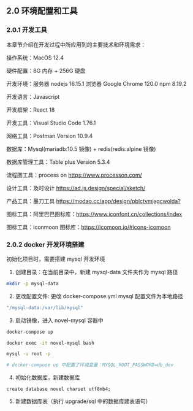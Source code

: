 ## 2.0 环境配置和工具

### 2.0.1 开发工具

本章节介绍在开发过程中所应用到的主要技术和环境需求：

操作系统：MacOS 12.4

硬件配置：8G 内存 + 256G 硬盘

开发环境：服务器 nodejs 16.15.1 浏览器 Google Chrome 120.0 npm 8.19.2

开发语言：Javascript

开发框架：React 18

开发工具：Visual Studio Code 1.76.1

网络工具：Postman Version 10.9.4

数据库：Mysql(mariadb:10.5 镜像) + redis(redis:alpine 镜像)

数据库管理工具：Table plus Version 5.3.4

流程图工具：process on https://www.processon.com/

设计工具：及时设计 <https://ad.js.design/special/sketch/>

产品工具：墨刀工具 <https://modao.cc/app/design/pblctvmjxgcwolda?>

图标工具：阿里巴巴图标库：<https://www.iconfont.cn/collections/index>

图标工具：iconmoon 图标库：<https://icomoon.io/#icons-icomoon>

### 2.0.2 docker 开发环境搭建

初始化项目时，需要搭建 mysql 开发环境 

1. 创建目录：在当前目录中，新建 mysql-data 文件夹作为 mysql 路径

```bash
mkdir -p mysql-data
```

2. 更改配置文件: 更改 docker-compose.yml mysql 配置文件为本地路径

~~~bash
"/mysql-data:/var/lib/mysql"
~~~

3. 启动镜像，进入 novel-mysql 容器中

~~~bash
docker-compose up

docker exec -it novel-mysql bash

mysql -u root -p

# docker-compose up 中配置了环境变量：MYSQL_ROOT_PASSWORD=db_dev
~~~

4. 初始化数据库，新建数据库

~~~MySQL
create database novel charset utf8mb4;
~~~

5. 新建数据库表（执行 upgrade/sql 中的数据库建表语句）

